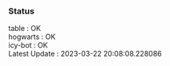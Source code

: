 ### Status


table : OK  
hogwarts : OK  
icy-bot : OK  
Latest Update : 2023-03-22 20:08:08.228086
